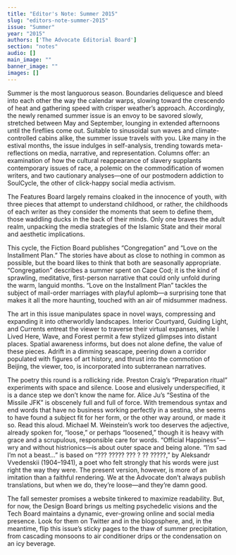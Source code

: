 ```yaml
---
title: "Editor's Note: Summer 2015"
slug: "editors-note-summer-2015"
issue: "Summer"
year: "2015"
authors: ['The Advocate Editorial Board']
section: "notes"
audio: []
main_image: ""
banner_image: ""
images: []
---
```

Summer is the most languorous season. Boundaries deliquesce and bleed into each other the way the calendar warps, slowing toward the crescendo of heat and gathering speed with crisper weather’s approach. Accordingly, the newly renamed summer issue is an envoy to be savored slowly, stretched between May and September, lounging in extended afternoons until the fireflies come out. Suitable to sinusoidal sun waves and climate-controlled cabins alike, the summer issue travels with you. Like many in the estival months, the issue indulges in self-analysis, trending towards meta-reflections on media, narrative, and representation. Columns offer: an examination of how the cultural reappearance of slavery supplants contemporary issues of race, a polemic on the commodification of women writers, and two cautionary analyses—one of our postmodern addiction to SoulCycle, the other of click-happy social media activism. 

 The Features Board largely remains cloaked in the innocence of youth, with three pieces that attempt to understand childhood, or rather, the childhoods of each writer as they consider the moments that seem to define them, those waddling ducks in the back of their minds. Only one braves the adult realm, unpacking the media strategies of the Islamic State and their moral and aesthetic implications. 

 This cycle, the Fiction Board publishes “Congregation” and “Love on the Installment Plan.” The stories have about as close to nothing in common as possible, but the board likes to think that both are seasonally appropriate. “Congregation” describes a summer spent on Cape Cod; it is the kind of sprawling, meditative, first-person narrative that could only unfold during the warm, languid months. “Love on the Installment Plan” tackles the subject of mail-order marriages with playful aplomb—a surprising tone that makes it all the more haunting, touched with an air of midsummer madness. 

 The art in this issue manipulates space in novel ways, compressing and expanding it into otherworldly landscapes. Interior Courtyard, Guiding Light, and Currents entreat the viewer to traverse their virtual expanses, while I Lived Here, Wave, and Forest permit a few stylized glimpses into distant places. Spatial awareness informs, but does not alone define, the value of these pieces. Adrift in a dimming seascape, peering down a corridor populated with figures of art history, and thrust into the commotion of Beijing, the viewer, too, is incorporated into subterranean narratives. 

 The poetry this round is a rollicking ride. Preston Craig’s “Preparation ritual” experiments with space and silence. Loose and elusively underspecified, it is a dance step we don’t know the name for. Alice Ju’s “Sestina of the Missile JFK” is obscenely full and full of force. With tremendous syntax and end words that have no business working perfectly in a sestina, she seems to have found a subject fit for her form, or the other way around, or made it so. Read this aloud. Michael M. Weinstein’s work too deserves the adjective, already spoken for, “loose,” or perhaps “loosened,” though it is heavy with grace and a scrupulous, responsible care for words. “Official Happiness”—wry and without histrionics—is about outer space and being alone. “I’m sad I’m not a beast...” is based on “??? ????? ??? ? ?? ?????,” by Aleksandr Vvedenskii (1904–1941), a poet who felt strongly that his words were just right the way they were. The present version, however, is more of an imitation than a faithful rendering. We at the Advocate don’t always publish translations, but when we do, they’re loose—and they’re damn good. 

 The fall semester promises a website tinkered to maximize readability. But, for now, the Design Board brings us melting psychedelic visions and the Tech Board maintains a dynamic, ever-growing online and social media presence. Look for them on Twitter and in the blogosphere, and, in the meantime, flip this issue’s sticky pages to the thaw of summer precipitation, from cascading monsoons to air conditioner drips or the condensation on an icy beverage.

